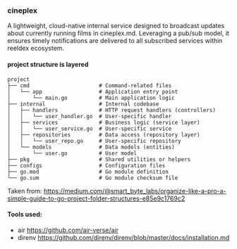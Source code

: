 ###  cineplex

A lightweight, cloud-native internal service designed to broadcast updates about currently running films in cineplex.md. 
Leveraging a pub/sub model, it ensures timely notifications are delivered to all subscribed services within reeldex ecosystem.

#### project structure is layered

```
project
├── cmd                      # Command-related files
│   └── app                  # Application entry point
│       └── main.go          # Main application logic
├── internal                 # Internal codebase
│   ├── handlers             # HTTP request handlers (controllers)
│   │   └── user_handler.go  # User-specific handler
│   ├── services             # Business logic (service layer)
│   │   └── user_service.go  # User-specific service
│   ├── repositories         # Data access (repository layer)
│   │   └── user_repo.go     # User-specific repository
│   └── models               # Data models (entities)
│       └── user.go          # User model
├── pkg                      # Shared utilities or helpers
├── configs                  # Configuration files
├── go.mod                   # Go module definition
└── go.sum                   # Go module checksum file
```


Taken from:
https://medium.com/@smart_byte_labs/organize-like-a-pro-a-simple-guide-to-go-project-folder-structures-e85e9c1769c2


#### Tools used:
- air https://github.com/air-verse/air
- direnv https://github.com/direnv/direnv/blob/master/docs/installation.md